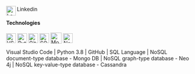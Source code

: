 

<!--
**leonhelg/leonhelg** is a ✨ _special_ ✨ repository because its `README.md` (this file) appears on your GitHub profile.

Here are some ideas to get you started:

- 🔭 I’m currently working on ...
- 🌱 I’m currently learning ...
- 👯 I’m looking to collaborate on ...
- 🤔 I’m looking for help with ...
- 💬 Ask me about ...
- 📫 How to reach me: ...
- 😄 Pronouns: ...
- ⚡ Fun fact: ...
-->

[<img align="left" alt="Leon Helgeland | LinkedIn" width="26px" src="https://content.linkedin.com/content/dam/me/business/en-us/amp/brand-site/v2/bg/LI-Bug.svg.original.svg" />][linkedin] Linkedin
<br />

#### Technologies
[<img align="center" alt="VSCode" width="26px" src="https://user-images.githubusercontent.com/674621/71187801-14e60a80-2280-11ea-94c9-e56576f76baf.png"/>][vscode]
[<img align="center" alt="Python" width="26px" src="https://cdn.freebiesupply.com/logos/large/2x/python-5-logo-png-transparent.png"/>][python]
[<img align="center" alt="GitHub" width="26px" src="https://pngimg.com/uploads/github/github_PNG40.png"/>][github] 
[<img align="center" alt="SQLite" width="26px" src="https://i.imgur.com/WmavSbF.png"/>][sqlite]
[<img align="center" alt="MongoDB" width="30px" src="https://webassets.mongodb.com/_com_assets/cms/MongoDB_Logo_FullColorBlack_RGB-4td3yuxzjs.png"/>][mongodb]
[<img align="center" alt="Neo4j" width="26px" src="https://dist.neo4j.com/wp-content/uploads/neo4j_logo_globe1.png"/>][neo4j]

Visual Studio Code | Python 3.8 | GitHub | SQL Language | NoSQL document-type database - Mongo DB | NoSQL graph-type database - Neo 4j | NoSQL key-value-type database - Cassandra

[python]: https://www.python.org
[vscode]: https://code.visualstudio.com
[github]: https://github.com/leonhelg
[sqlite]: https://www.sqlite.org/index.html
[mongodb]: https://www.mongodb.com
[neo4j]: https://neo4j.com
[linkedin]: www.linkedin.com/in/leonerhe/
